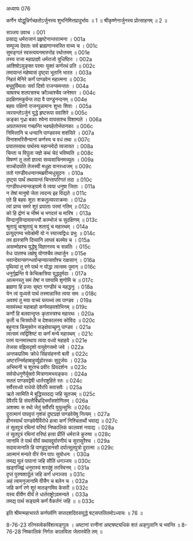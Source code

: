 अध्यायः 076

कर्णेन योद्धुन्निर्गच्छतोऽर्जुनस्य शुभनिमित्तप्रादुर्भावः ॥ 1 ॥ श्रीकृष्णेनार्जुनस्य प्रोत्साहनम् ॥ 2 ॥

सञ्जय उवाच ।	001  
प्रसाद्य धर्मराजानं प्रहृष्टेनान्तरात्मना ।	001a  
सम्पूज्य देवताः सर्व ब्राह्मणान्स्वस्ति वाच्य च ।	001c  
सुमङ्गलं स्वस्त्ययनमारुरोह रथोत्तमम् ॥	001e  
तस्य राजा महाप्राज्ञो धर्मराजो युधिष्ठिरः ।	002a  
आशिषोऽयुङ्क्त परमाः युक्तं कर्णरथं प्रति ॥	002c  
तमायान्तं महेष्वासं दृष्ट्वा भूतानि भारत ।	003a  
निहतं मेनिरे कर्णं पाण्डवेन महात्मना ॥	003c  
बभूवुर्विमलाः सर्वा दिशो राजन्समन्ततः ।	004a  
चाषाश्च शतपत्राश्च क्रौञ्चाश्चैव जनेश्वर ।	004c  
प्रदक्षिणमकुर्वन्त तदा वै पाण्डुनन्दनम् ॥	004e  
बहवः पक्षिणो राजन्पुन्नामानः शुभाः शिवाः ।	005a  
त्वरयन्तोऽर्जुनं युद्धे हृष्टरूपा ववाशिरे ॥	005c  
कङ्का गृध्रा बकाः श्येना वायसाश्च विशाम्पते ।	006a  
अग्रतस्तस्य गच्छन्ति भक्ष्यहेतोर्भयानकाः ॥	006c  
निमित्तानि च धन्यानि पाण्डवस्य शशंसिरे ।	007a  
विनाशमरिसैन्यानां कर्णस्य च वधं तथा ॥	007c  
प्रयातस्याथ पार्थस्य महान्स्वेदो व्यजायत ।	008a  
चिन्ता च विपुला जज्ञे कथं चेदं भविष्यति ॥	008c  
विषण्णं तु ततो ज्ञात्वा सव्यसाचिनमच्युतः ।	009a  
सञ्चोदयति तेजस्वी मधुहा वानरध्वजम् ॥	009c  
ततो गाण्डीवधन्वानमब्रवीन्मधुसूदनः ।	010a  
दृष्ट्वा पार्थं तथायान्तं चिन्तापरिगतं तदा ॥	010c  
गाण्डीवधन्वन्सङ्ग्रामे ये त्वया धनुषा जिताः ।	011a  
न तेषां मानुषो जेता त्वदन्य इह विद्यते ॥	011c  
एते हि बहवः शूराः शक्रतुल्यपराक्रमाः ।	012a  
त्वां प्राप्य समरे शूरं प्रयाताः परमां गतिम् ॥	012c  
को हि द्रोणं च भीष्मं च भगदत्तं च मारिष ।	013a  
विन्दानुविन्दावावन्त्यौ काम्भोजं च सुदक्षिणम् ॥	013c  
श्रुतायुं चाश्रुतायुं च शतायुं च महारथम् ।	014a  
प्रत्युद्गम्य भवेत्क्षेमी यो न स्यात्त्वद्विधः प्रभुः ॥	014c  
तव ह्यस्त्राणि दिव्यानि लाघवं बलमेव च ।	015a  
असम्मोहश्च युद्धेषु विज्ञानस्य च सन्नतिः ।	015c  
वेधः पातश्च लक्षेषु योगश्चैव तथार्जुन ॥	015e  
भवान्देवान्सगन्धर्वान्हन्यात्सर्वांश्च राक्षसान् ।	016a  
पृथिव्यां तु रणे पार्थ न योद्धा त्वत्समः पुमान् ॥	016c  
धनुर्गृह्णन्ति ये केचित्क्षत्रिया युद्धदुर्मदाः ।	017a  
आत्मनस्तु समं तेषां न पश्यामि शृणोमि च ॥	017c  
ब्रह्मणा हि प्रजाः सृष्टा गाण्डीवं च महद्धनुः ।	018a  
येन त्वं युध्यसे पार्थ तस्मान्नास्ति त्वया समः ॥	018c  
अवश्यं तु मया वाच्यं यत्पथ्यं तव पाण्डव ।	019a  
मावमंस्था महाबाहो कर्णमाहवशोभिनम् ॥	019c  
कर्णो हि बलवान्दृप्तः कृतास्त्रश्च महारथः ।	020a  
कृती च चित्रयोधी च देशकालस्य कोविदः ॥	020c  
बहुनात्र किमुक्तेन सङ्क्षेपाच्छृणु पाण्डव ।	021a  
त्वत्समं त्वद्विशिष्टं वा कर्णं मन्ये महारथम् ।	021c  
परमं यत्नमास्थाय त्वया वध्यो महाहवे ॥	021e  
तेजसा वह्निसदृशो वायुवेगसमो जवे ।	022a  
अन्तकप्रतिमः क्रोधे सिंहसंहननो बली ॥	022c  
अष्टरत्निर्महाबाहुर्व्यूढोरस्कः सुदुर्जयः ।	023a  
अभिमानी च शूरश्च प्रवीरः प्रियदर्शनः ॥	023c  
सर्वयोधगुणैर्युक्तो मित्राणामभयङ्करः ।	024a  
सततं पाण्डवद्वेषी धार्तराष्ट्रहिते रतः ॥	024c  
सर्वैरवध्यो राधेयो देवैरपि सवासवैः ।	025a  
ऋते त्वामिति मे बुद्धिस्तदद्य जहि सूतजम् ॥	025c  
देवैरपि हि संयत्तैर्बिभ्रद्भिर्मांसशोणितम् ।	026a  
अशक्यः स रथो जेतुं सर्वैरपि युयुत्सुभिः ॥	026c  
दुरात्मानं पापवृत्तं नृशंसं दुष्टप्रज्ञं पाण्डवेयेषु नित्यम् ।	027a  
हीनस्वार्थं पाण्डवेयैर्विरोधे हत्वा कर्णं निश्चितार्थो भवाद्य ॥	027c  
तं सूतपुत्रं रथिनां वरिष्ठं निष्कालिकं कालवशं नयाद्य ।	028a  
तं सूतपुत्रं रथिनां वरिष्ठं हत्वा प्रीतिं धर्मराजे कुरुष्व ॥	028c  
जानामि ते पार्थ वीर्यं यथावद्दुर्वारणीयं च सुरासुरैश्च ।	029a  
सदावजानाति हि पाण्डुपुत्रानसौ दर्पात्सूतपुत्रो दुरात्मा ॥	029c  
आत्मानं मन्यते वीरं येन पापः सुयोधनः ।	030a  
तमद्य मूलं पापानां जहि सौतिं धनञ्जय ॥	030c  
खड्गजिह्वं धनुरास्यं शरदंष्ट्रं तरस्विनम् ।	031a  
दृप्तं पुरुषशार्दूलं जहि कर्णं धनञ्जय ॥	031c  
अहं त्वामनुजानामि वीर्येण च बलेन च ।	032a  
जहि कर्णं रणे शूरं मातङ्गमिव केसरी ॥	032c  
यस्य वीर्येण वीर्यं ते धार्तराष्ट्रोऽवमन्यते ।	033a  
तमद्य पार्थ सङ्ग्रामे कर्णं वैकर्तनं जहि ॥ ॥	033c  

इति श्रीमन्महाभारते कर्णपर्वणि सप्तदशदिवसयुद्धे षट्सप्ततितमोऽध्यायः ॥ 76 ॥

8-76-23 रत्निस्त्वेकविंशत्यङ्गुलः । अष्टानां रत्नीनां अष्टषष्ट्यधिकं शतं अङ्गुलानि च भवन्ति ॥ 8-76-28 निष्कालिकं निर्गतः कालयिता जेतास्येति तम् ॥
